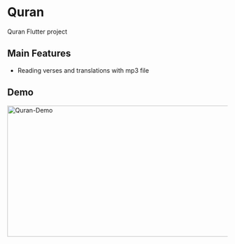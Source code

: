 # Quran
Quran Flutter project

## Main Features
- Reading verses and translations with mp3 file

## Demo
<img src="https://user-images.githubusercontent.com/100623985/224493561-e284abb4-55f3-4513-947a-9368fefd9bf1.png" alt="Quran-Demo" width="600" height="300"/>
